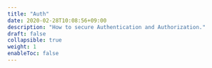 ```yaml
---
title: "Auth"
date: 2020-02-28T10:08:56+09:00
description: "How to secure Authentication and Authorization."
draft: false
collapsible: true
weight: 1
enableToc: false
---
```

